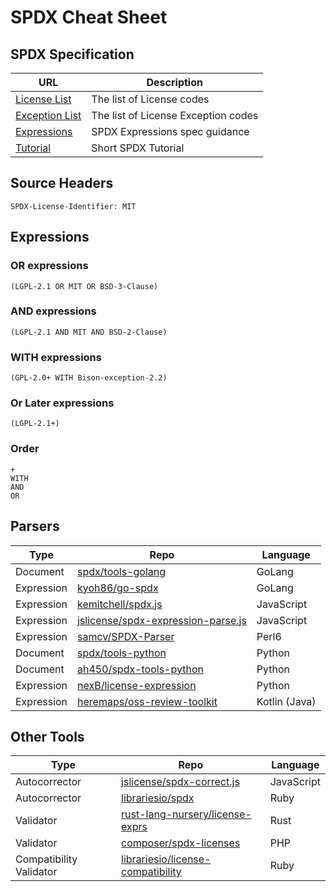 # SPDX Cheat Sheet

## SPDX Specification

| URL      | Description |
| ----------- | ----------- |
| [License List](https://spdx.org/licenses/) | The list of License codes |
| [Exception List](https://spdx.org/licenses/exceptions-index.html) | The list of License Exception codes |
| [Expressions](https://spdx.github.io/spdx-spec/appendix-IV-SPDX-license-expressions/) | SPDX Expressions spec guidance |
| [Tutorial](https://github.com/david-a-wheeler/spdx-tutorial) | Short SPDX Tutorial |

## Source Headers
    SPDX-License-Identifier: MIT

## Expressions

### OR expressions
    (LGPL-2.1 OR MIT OR BSD-3-Clause)
### AND expressions
    (LGPL-2.1 AND MIT AND BSD-2-Clause)
### WITH expressions
    (GPL-2.0+ WITH Bison-exception-2.2)
### Or Later expressions
    (LGPL-2.1+)
### Order  
    +
    WITH
    AND
    OR



## Parsers

| Type        | Repo        | Language |
| ----------- | ----------- | ----------- |
| Document | [spdx/tools-golang](https://github.com/spdx/tools-golang) | GoLang |
| Expression | [kyoh86/go-spdx](https://github.com/kyoh86/go-spdx) | GoLang |
| Expression | [kemitchell/spdx.js](https://github.com/kemitchell/spdx.js) | JavaScript |
| Expression | [jslicense/spdx-expression-parse.js](https://github.com/jslicense/spdx-expression-parse.js) | JavaScript |
| Expression | [samcv/SPDX-Parser](https://github.com/samcv/SPDX-Parser) | Perl6 |
| Document | [spdx/tools-python](https://github.com/spdx/tools-python) | Python |
| Document | [ah450/spdx-tools-python](https://github.com/ah450/spdx-tools-python) | Python |
| Expression | [nexB/license-expression](https://github.com/nexB/license-expression) | Python |
| Expression | [heremaps/oss-review-toolkit](https://github.com/heremaps/oss-review-toolkit/tree/master/spdx-utils) | Kotlin (Java) |

## Other Tools

| Type        | Repo        | Language |
| ----------- | ----------- | ----------- |
| Autocorrector | [jslicense/spdx-correct.js](https://github.com/jslicense/spdx-correct.js) | JavaScript |
| Autocorrector | [librariesio/spdx](https://github.com/librariesio/spdx) | Ruby |
| Validator | [rust-lang-nursery/license-exprs](https://github.com/rust-lang-nursery/license-exprs) | Rust |
| Validator | [composer/spdx-licenses](https://github.com/composer/spdx-licenses) | PHP |
| Compatibility Validator | [librariesio/license-compatibility](https://github.com/librariesio/license-compatibility) | Ruby |
